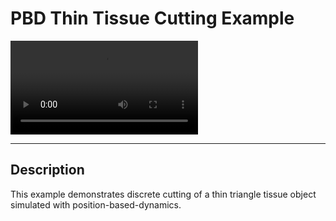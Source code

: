 # PBD Thin Tissue Cutting Example

![type:video](./../media/pbdThinTissueCut.mp4)

---

## Description

This example demonstrates discrete cutting of a thin triangle tissue object simulated with position-based-dynamics.

[cpp_insert]: <PBDThinTissueCutExample.cpp>